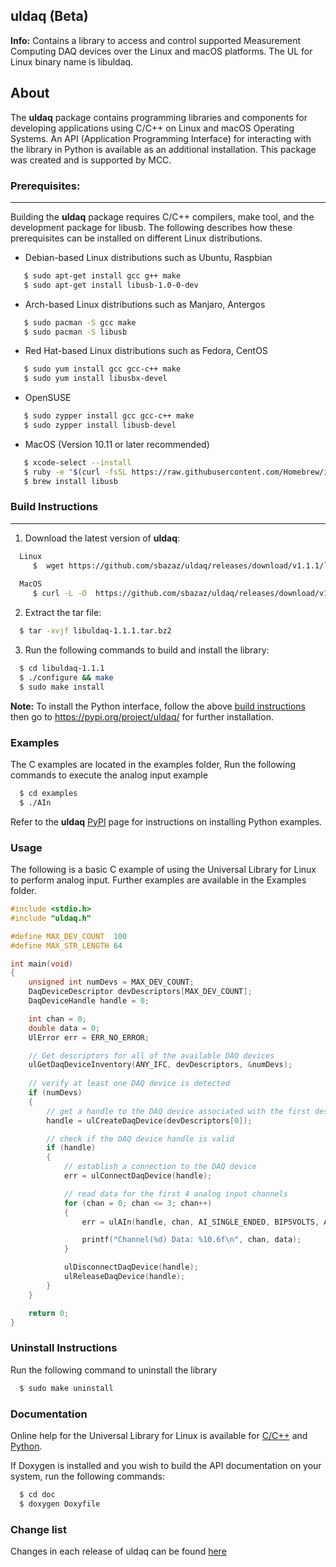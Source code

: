 ## uldaq (Beta)
**Info:** Contains a library to access and control supported Measurement Computing DAQ devices over the Linux and macOS platforms. The UL for Linux binary name is libuldaq.

## About
The **uldaq** package contains programming libraries and components for developing applications using C/C++ on Linux and macOS Operating Systems. An API (Application Programming Interface) for interacting with the library in Python is available as an additional installation. This package was created and is supported by MCC. 

### Prerequisites:
---------------
Building the **uldaq** package requires C/C++ compilers, make tool, and the development package for libusb. The following describes how these prerequisites can be installed on different Linux distributions.
  
  - Debian-based Linux distributions such as Ubuntu, Raspbian
  
  ``` sh
     $ sudo apt-get install gcc g++ make
     $ sudo apt-get install libusb-1.0-0-dev
  ```
  - Arch-based Linux distributions such as Manjaro, Antergos
  
  ``` sh
     $ sudo pacman -S gcc make
     $ sudo pacman -S libusb
  ```
  - Red Hat-based Linux distributions such as Fedora, CentOS
  
  ``` sh
     $ sudo yum install gcc gcc-c++ make
     $ sudo yum install libusbx-devel
  ``` 
  - OpenSUSE 
  
  ``` sh
     $ sudo zypper install gcc gcc-c++ make
     $ sudo zypper install libusb-devel
  ```
  
  - MacOS (Version 10.11 or later recommended)
  
  ``` sh
     $ xcode-select --install
     $ ruby -e "$(curl -fsSL https://raw.githubusercontent.com/Homebrew/install/master/install)"
     $ brew install libusb
  ```

### Build Instructions
---------------------

1. Download the latest version of **uldaq**:

``` sh
  Linux
     $  wget https://github.com/sbazaz/uldaq/releases/download/v1.1.1/libuldaq-1.1.1.tar.bz2
  
  MacOS
     $ curl -L -O  https://github.com/sbazaz/uldaq/releases/download/v1.1.1/libuldaq-1.1.1.tar.bz2
``` 
2. Extract the tar file:
 
``` sh
  $ tar -xvjf libuldaq-1.1.1.tar.bz2
```
  
3. Run the following commands to build and install the library:

``` sh
  $ cd libuldaq-1.1.1
  $ ./configure && make
  $ sudo make install
```

**Note:** To install the Python interface, follow the above [build instructions](#build-instructions) then go to https://pypi.org/project/uldaq/ for further installation.
  
### Examples
The C examples are located in the examples folder, Run the following commands to execute the analog input example 

``` sh
  $ cd examples
  $ ./AIn
```
Refer to the **uldaq** [PyPI](https://pypi.org/project/uldaq/) page for instructions on installing Python examples.

### Usage
The following is a basic C example of using the Universal Library for Linux to perform analog input. Further examples are available in the Examples folder.
``` C
#include <stdio.h>
#include "uldaq.h"

#define MAX_DEV_COUNT  100
#define MAX_STR_LENGTH 64

int main(void)
{
	unsigned int numDevs = MAX_DEV_COUNT;
	DaqDeviceDescriptor devDescriptors[MAX_DEV_COUNT];
	DaqDeviceHandle handle = 0;

	int chan = 0;
	double data = 0;
	UlError err = ERR_NO_ERROR;

	// Get descriptors for all of the available DAQ devices
	ulGetDaqDeviceInventory(ANY_IFC, devDescriptors, &numDevs);
	
	// verify at least one DAQ device is detected
	if (numDevs)
	{
		// get a handle to the DAQ device associated with the first descriptor
		handle = ulCreateDaqDevice(devDescriptors[0]);

		// check if the DAQ device handle is valid
		if (handle)
		{
			// establish a connection to the DAQ device
			err = ulConnectDaqDevice(handle);

			// read data for the first 4 analog input channels
			for (chan = 0; chan <= 3; chan++)
			{
				err = ulAIn(handle, chan, AI_SINGLE_ENDED, BIP5VOLTS, AIN_FF_DEFAULT, &data);

				printf("Channel(%d) Data: %10.6f\n", chan, data);
			}

			ulDisconnectDaqDevice(handle);
			ulReleaseDaqDevice(handle);
		}
	}

	return 0;
}
```

### Uninstall Instructions
Run the following command to uninstall the library

``` sh
  $ sudo make uninstall
``` 

### Documentation
Online help for the Universal Library for Linux is available for [C/C++](https://www.mccdaq.com/PDFs/Manuals/UL-Linux/c/index.html) and [Python](https://www.mccdaq.com/PDFs/Manuals/UL-Linux/python/index.html).

If Doxygen is installed and you wish to build the API documentation on your system, run the following commands:

``` sh
  $ cd doc
  $ doxygen Doxyfile
```

### Change list
Changes in each release of uldaq can be found [here](https://github.com/sbazaz/uldaq/blob/master/README.md)
